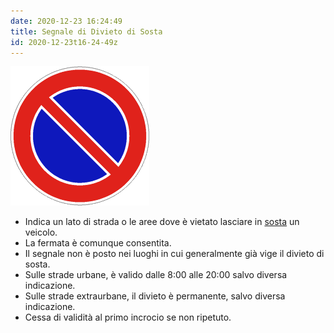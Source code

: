 ```yaml
---
date: 2020-12-23 16:24:49
title: Segnale di Divieto di Sosta
id: 2020-12-23t16-24-49z
---
```


![cerchio blu bordo rosso sbarra diagonale rossa](./images/divieto-sosta.png)

- Indica un lato di strada o le aree dove è vietato lasciare in
  [sosta](./2020-12-23t16-25-56z.md) un veicolo.
- La fermata è comunque consentita.
- Il segnale non è posto nei luoghi in cui generalmente già vige il divieto di
  sosta.
- Sulle strade urbane, è valido dalle 8:00 alle 20:00 salvo diversa indicazione.
- Sulle strade extraurbane, il divieto è permanente, salvo diversa indicazione.
- Cessa di validità al primo incrocio se non ripetuto.
